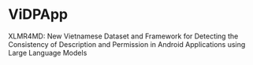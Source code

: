 # ViDPApp
XLMR4MD: New Vietnamese Dataset and Framework for Detecting the Consistency of Description and Permission in Android Applications using Large Language Models
